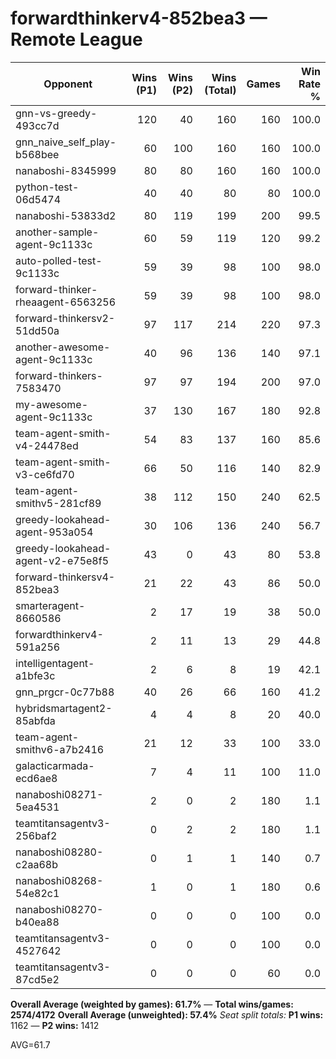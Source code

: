 # forwardthinkerv4-852bea3 — Remote League

| Opponent | Wins (P1) | Wins (P2) | Wins (Total) | Games | Win Rate % |
|---|---:|---:|---:|---:|---:|
| gnn-vs-greedy-493cc7d | 120 | 40 | 160 | 160 | 100.0 |
| gnn_naive_self_play-b568bee | 60 | 100 | 160 | 160 | 100.0 |
| nanaboshi-8345999 | 80 | 80 | 160 | 160 | 100.0 |
| python-test-06d5474 | 40 | 40 | 80 | 80 | 100.0 |
| nanaboshi-53833d2 | 80 | 119 | 199 | 200 | 99.5 |
| another-sample-agent-9c1133c | 60 | 59 | 119 | 120 | 99.2 |
| auto-polled-test-9c1133c | 59 | 39 | 98 | 100 | 98.0 |
| forward-thinker-rheaagent-6563256 | 59 | 39 | 98 | 100 | 98.0 |
| forward-thinkersv2-51dd50a | 97 | 117 | 214 | 220 | 97.3 |
| another-awesome-agent-9c1133c | 40 | 96 | 136 | 140 | 97.1 |
| forward-thinkers-7583470 | 97 | 97 | 194 | 200 | 97.0 |
| my-awesome-agent-9c1133c | 37 | 130 | 167 | 180 | 92.8 |
| team-agent-smith-v4-24478ed | 54 | 83 | 137 | 160 | 85.6 |
| team-agent-smith-v3-ce6fd70 | 66 | 50 | 116 | 140 | 82.9 |
| team-agent-smithv5-281cf89 | 38 | 112 | 150 | 240 | 62.5 |
| greedy-lookahead-agent-953a054 | 30 | 106 | 136 | 240 | 56.7 |
| greedy-lookahead-agent-v2-e75e8f5 | 43 | 0 | 43 | 80 | 53.8 |
| forward-thinkersv4-852bea3 | 21 | 22 | 43 | 86 | 50.0 |
| smarteragent-8660586 | 2 | 17 | 19 | 38 | 50.0 |
| forwardthinkerv4-591a256 | 2 | 11 | 13 | 29 | 44.8 |
| intelligentagent-a1bfe3c | 2 | 6 | 8 | 19 | 42.1 |
| gnn_prgcr-0c77b88 | 40 | 26 | 66 | 160 | 41.2 |
| hybridsmartagent2-85abfda | 4 | 4 | 8 | 20 | 40.0 |
| team-agent-smithv6-a7b2416 | 21 | 12 | 33 | 100 | 33.0 |
| galacticarmada-ecd6ae8 | 7 | 4 | 11 | 100 | 11.0 |
| nanaboshi08271-5ea4531 | 2 | 0 | 2 | 180 | 1.1 |
| teamtitansagentv3-256baf2 | 0 | 2 | 2 | 180 | 1.1 |
| nanaboshi08280-c2aa68b | 0 | 1 | 1 | 140 | 0.7 |
| nanaboshi08268-54e82c1 | 1 | 0 | 1 | 180 | 0.6 |
| nanaboshi08270-b40ea88 | 0 | 0 | 0 | 100 | 0.0 |
| teamtitansagentv3-4527642 | 0 | 0 | 0 | 100 | 0.0 |
| teamtitansagentv3-87cd5e2 | 0 | 0 | 0 | 60 | 0.0 |

**Overall Average (weighted by games): 61.7%**  —  **Total wins/games: 2574/4172**
**Overall Average (unweighted): 57.4%**
_Seat split totals:_ **P1 wins:** 1162 — **P2 wins:** 1412

AVG=61.7
